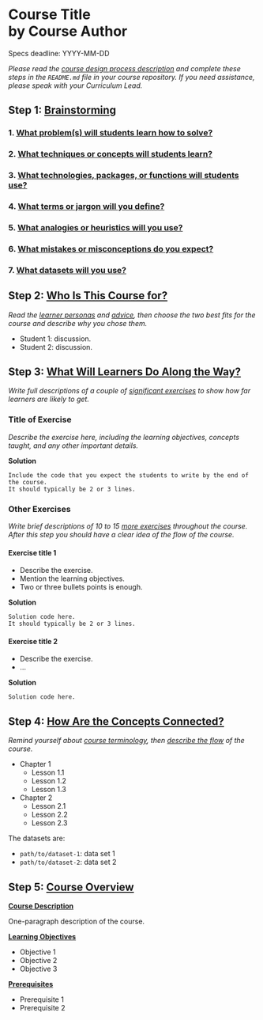 # **Course Title**<br/>by **Course Author**

Specs deadline: YYYY-MM-DD

*Please read the [course design process description](https://authoring.datacamp.com/courses/design)
and complete these steps in the `README.md` file in your course repository.
If you need assistance,
please speak with your Curriculum Lead.*

## Step 1: [Brainstorming](https://authoring.datacamp.com/courses/design/#step-1-brainstorming)


### 1. [What problem(s) will students learn how to solve?](https://authoring.datacamp.com/courses/design/brainstorming-problems.md)

### 2. [What techniques or concepts will students learn?](https://authoring.datacamp.com/courses/design/brainstorming-concepts.md)

### 3. [What technologies, packages, or functions will students use?](https://authoring.datacamp.com/courses/design/brainstorming-technologies.md)

### 4. [What terms or jargon will you define?](https://authoring.datacamp.com/courses/design/brainstorming-jargon.md)

### 5. [What analogies or heuristics will you use?](https://authoring.datacamp.com/courses/design/brainstorming-analogies.md)

### 6. [What mistakes or misconceptions do you expect?](https://authoring.datacamp.com/courses/design/brainstorming-mistakes.md)

### 7. [What datasets will you use?](https://authoring.datacamp.com/courses/design/brainstorming-datasets.md)

## Step 2: [Who Is This Course for?](https://authoring.datacamp.com/courses/design/#step-2-who-is-this-course-for)

*Read the [learner personas](personas.md) and [advice](https://authoring.datacamp.com/courses/design/choose-learner-personas.md), then choose the two best fits for the course and describe why you chose them.*

* Student 1: discussion.
* Student 2: discussion.

## Step 3: [What Will Learners Do Along the Way?](https://authoring.datacamp.com/courses/design/#step-3-what-will-learners-do-along-the-way)

*Write full descriptions of a couple of [significant exercises](https://authoring.datacamp.com/courses/design/exercises-capstone.md) to show how far learners are likely to get.*

### Title of Exercise

*Describe the exercise here, including the learning objectives, concepts taught, and any other important details.*

**Solution**

```
Include the code that you expect the students to write by the end of the course.
It should typically be 2 or 3 lines.
```

### Other Exercises

*Write brief descriptions of 10 to 15 [more exercises](https://authoring.datacamp.comhttps://authoring.datacamp.com/courses/design/exercises-examples.md) throughout the course.
After this step you should have a clear idea of the flow of the course.*

#### Exercise title 1

- Describe the exercise.
- Mention the learning objectives.
- Two or three bullets points is enough.

**Solution**

```
Solution code here.
It should typically be 2 or 3 lines.
```

#### Exercise title 2

- Describe the exercise.
- …

**Solution**

```
Solution code here.
```

## Step 4: [How Are the Concepts Connected?](https://authoring.datacamp.com/courses/design/#step-4-how-are-concepts-connected)

*Remind yourself about [course terminology](https://authoring.datacamp.com/courses/design#terminology-and-structure), then [describe the flow](https://authoring.datacamp.com/courses/design/#lesson-flow.md) of the course.*

- Chapter 1
  - Lesson 1.1
  - Lesson 1.2
  - Lesson 1.3
- Chapter 2
  - Lesson 2.1
  - Lesson 2.2
  - Lesson 2.3

The datasets are:

- `path/to/dataset-1`: data set 1
- `path/to/dataset-2`: data set 2

## Step 5: [Course Overview](https://authoring.datacamp.com/courses/design/#step-5-course-overview)

[**Course Description**](https://authoring.datacamp.com/courses/design/overview-description.md)

One-paragraph description of the course.

[**Learning Objectives**](https://authoring.datacamp.com/courses/design/#overview-objectives.md)

- Objective 1
- Objective 2
- Objective 3

[**Prerequisites**](https://authoring.datacamp.com/courses/design/#overview-prerequisites.md)

- Prerequisite 1
- Prerequisite 2
